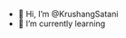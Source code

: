 - 👋 Hi, I’m @KrushangSatani
- 🌱 I’m currently learning


<!---
KrushangSatani/KrushangSatani is a ✨ special ✨ repository because its `README.md` (this file) appears on your GitHub profile.
You can click the Preview link to take a look at your changes.
--->
